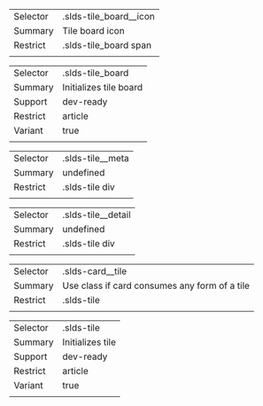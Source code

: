 
|  |  |
|-------|-------|
| Selector | .slds-tile_board__icon |
| Summary | Tile board icon |
| Restrict | .slds-tile_board span |
|  |  |


|  |  |
|-------|-------|
| Selector | .slds-tile_board |
| Summary | Initializes tile board |
| Support | dev-ready |
| Restrict | article |
| Variant | true |
|  |  |


|  |  |
|-------|-------|
| Selector | .slds-tile__meta |
| Summary | undefined |
| Restrict | .slds-tile div |
|  |  |


|  |  |
|-------|-------|
| Selector | .slds-tile__detail |
| Summary | undefined |
| Restrict | .slds-tile div |
|  |  |


|  |  |
|-------|-------|
| Selector | .slds-card__tile |
| Summary | Use class if card consumes any form of a tile |
| Restrict | .slds-tile |
|  |  |


|  |  |
|-------|-------|
| Selector | .slds-tile |
| Summary | Initializes tile |
| Support | dev-ready |
| Restrict | article |
| Variant | true |
|  |  |

